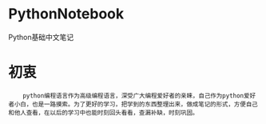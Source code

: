 # PythonNotebook

Python基础中文笔记

# 初衷

        python编程语言作为高级编程语言，深受广大编程爱好者的亲睐，自己作为python爱好者小白，也是一路摸索。为了更好的学习，把学到的东西整理出来，做成笔记的形式，方便自己和他人查看，在以后的学习中也能时刻回头看看，查漏补缺，时刻巩固。

